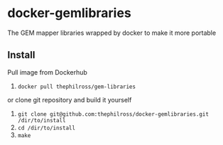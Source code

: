 # docker-gemlibraries
The GEM mapper libraries wrapped by docker to make it more portable

## Install

Pull image from Dockerhub

1. `docker pull thephilross/gem-libraries`

or clone git repository and build it yourself

1. `git clone git@github.com:thephilross/docker-gemlibraries.git /dir/to/install`
2. `cd /dir/to/install`
3. `make`
